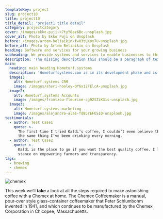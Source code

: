 ```yaml
---
templateKey: project
slug: project10
title: project10
title_detail: "project1 title detail"
category: projectcategory
cover: /images/ekko-puji-k7tyY8az6Bc-unsplash.jpg
cover_alt: Photo by Ekko Puji on Unsplash
before: /images/artem-beliaikin-fwO3tUXoy7U-unsplash.jpg
before_alt: Photo by Artem Beliaikin on Unsplash
heading: Software and services for your growing business 
subheading: We provide systems and services to enable businesses to thrive on their own home turf. 
description: 'The missing description this should be a paragraph of text that introduces the potential client to the company '
main:
  heading: main heading Hometurf.systems
  description: 'Hometurfsystems.com is in its development phase and is not yet live. '
  image1:
    alt: Hometurf.systems CRM
    image: /images/sheri-hooley-OYGx12FElcA-unsplash.jpg
  image2:
    alt: Hometurf.systems Accounts
    image: /images/frantzou-fleurine-cg92SZiKGis-unsplash.jpg
  image3:
    alt: Hometurf.systems marketing
    image: /images/alejandro-alas-fd85rEFOS1Q-unsplash.jpg
testimonials:
  - author: Test Case1
    quote: >-
      The first time I tried Kaldi’s coffee, I couldn’t even believe that was
      the same thing I’ve been drinking every morning.
  - author: Test Case2
    quote: >-
      Kaldi is the place to go if you want the best quality coffee. I love their
      stance on empowering farmers and transparency.
tags:
  - brewing
  - chemex
---
```

![chemex](/images/alexey-turenkov-AF36q06J8fQ-unsplash.jpg)

This week we’ll **take** a look at all the steps required to make astonishing coffee with a Chemex at home. The Chemex Coffeemaker is a manual, pour-over style glass-container coffeemaker that Peter Schlumbohm invented in 1941, and which continues to be manufactured by the Chemex Corporation in Chicopee, Massachusetts.

